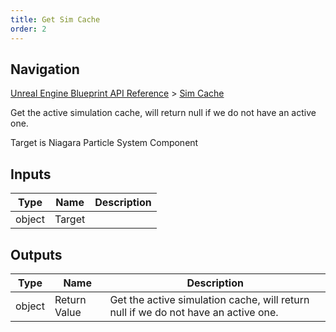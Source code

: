 ```yaml
---
title: Get Sim Cache
order: 2
---
```

## Navigation

[Unreal Engine Blueprint API Reference](https://dev.epicgames.com/documentation/en-us/unreal-engine/BlueprintAPI) > [Sim Cache](https://dev.epicgames.com/documentation/en-us/unreal-engine/BlueprintAPI/SimCache)

Get the active simulation cache, will return null if we do not have an active one.

Target is Niagara Particle System Component

## Inputs

| Type | Name | Description |
| --- | --- | --- |
| object | Target |  |

## Outputs

| Type | Name | Description |
| --- | --- | --- |
| object | Return Value | Get the active simulation cache, will return null if we do not have an active one. |
